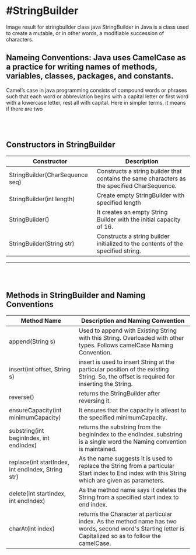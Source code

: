 # #StringBuilder
Image result for stringbuilder class java
StringBuilder in Java is a class used to create a mutable, or in other words, a modifiable succession of characters.

## Nameing Conventions: Java uses CamelCase as a practice for writing names of methods, variables, classes, packages, and constants. 

Camel’s case in java programming consists of compound words or phrases such that each word or abbreviation begins with a capital letter or first word with a lowercase letter, rest all with capital. Here in simpler terms, it means if there are two 



<br></br>
## Constructors in StringBuilder
| Constructor | Description |
|---|-----|
| StringBuilder(CharSequence seq) | Constructs a string builder that contains the same characters as the specified CharSequence. |
| StringBuilder(int length) | Create empty StringBuilder with specified length |
| StringBuilder() | It creates an empty String Builder with the initial capacity of 16. |
| StringBuilder(String str) | Constructs a string builder initialized to the contents of the specified string. |

---
<br></br>
## Methods in StringBuilder and Naming Conventions
| Method Name | Description and Naming Convention |
|---|---|
| append(String s) | Used to append with Existing String with this String. Overloaded with other types. Follows camelCase Naming Convention.
| insert(int offset, String s) | insert is used to insert String at the particular position of the existing String. So, the offset is required for inserting the String. |
| reverse() | returns the StringBuilder after reversing it. |
| ensureCapacity(int minimumCapacity) | It ensures that the capacity is atleast to the specified minimumCapacity. |
| substring(int beginIndex, int endIndex) | returns the substring from the beginIndex to the endIndex. substring is a single word the Naming convention is maintained. |
| replace(int startIndex, int endIndex, String str) | As the name suggests it is used to replace the String from a particular Start index to End index with this String which are given as parameters. |
| delete(int startIndex, int endIndex) | As the method name says it deletes the String from a specified start index to end index. |
| charAt(int index) | returns the Character at particular index. As the method name has two words, second word's Starting letter is Capitalized so as to follow the camelCase. |

